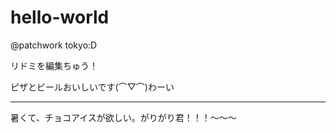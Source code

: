 hello-world
===========

@patchwork tokyo:D

リドミを編集ちゅう！

ピザとビールおいしいです(⌒▽⌒)わーい


-------------------------------------
暑くて、チョコアイスが欲しい。がりがり君！！！～～～
